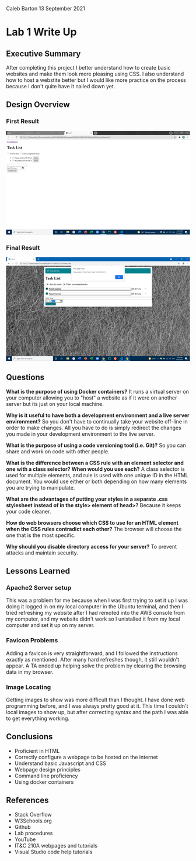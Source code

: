 Caleb Barton 13 September 2021
# Lab 1 Write Up
## Executive Summary
After completing this project I better understand how to create basic websites and make them look more pleasing using CSS. I also understand how to host a webstite better but I would like more practice on the process because I don't quite have it nailed down yet. 
## Design Overview
### First Result
![image](Lab1WriteupPicFirstDraft.png)
### Final Result
![image](Lab1WriteupPic.png)
## Questions
**What is the purpose of using Docker containers?**
It runs a virtual server on your computer allowing you to "host" a website as if it were on another server but its just on your local machine.

**Why is it useful to have both a development environment and a live server environment?**
So you don't have to continually take your website off-line in order to make changes. All you have to do is simply redirect the changes you made in your development environment to the live server. 

**What is the purpose of using a code versioning tool (i.e. Git)?**
So you can share and work on code with other people. 

**What is the difference between a CSS rule with an element selector and one with a class selector? When would you use each?** 
A class selector is used for multiple elements, and rule is used with one unique ID in the HTML document. You would use either or both depending on how many elements you are trying to manipulate. 

**What are the advantages of putting your styles in a separate .css stylesheet instead of in the style> element of head>?**
Because it keeps your code cleaner.

**How do web browsers choose which CSS to use for an HTML element when the CSS rules contradict each other?**
The browser will choose the one that is the most specific. 

**Why should you disable directory access for your server?**
To prevent attacks and maintain security. 

## Lessons Learned
### Apache2 Server setup
This was a problem for me because when I was first trying to set it up I was doing it logged in on my local computer in the Ubuntu terminal, and then I tried refreshing my website after I had remoted into the AWS console from my computer, and my website didn't work so I unistalled it from my local computer and set it up on my server. 
### Favicon Problems
Adding a favicon is very straightforward, and I followed the instructions exactly as mentioned. After many hard refreshes though, it still wouldn't appear. A TA ended up helping solve the  problem by clearing the browsing data in my browser. 
### Image Locating
Getting images to show was more difficult than I thought. I have done web programming before, and I was always pretty good at it. This time I couldn't local images to show up, but after correcting syntax and the path I was able to get everything working. 
## Conclusions
<ul>
    <li> Proficient in HTML
    <li> Correctly configure a webpage to be hosted on the internet
    <li> Understand basic Javascript and CSS
    <li> Webpage design principles
    <li> Command line proficiency
    <li> Using docker containers
</ul>

## References
<ul>
    <li> Stack Overflow
    <li> W3Schools.org
    <li> Github
    <li> Lab procedures
    <li> YouTube
    <li> IT&C 210A webpages and tutorials
    <li> Visual Studio code help tutorials
</ul>